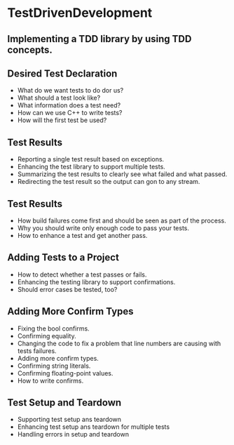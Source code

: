 # TestDrivenDevelopment

## Implementing a TDD library by using TDD concepts.


## Desired Test Declaration
* What do we want tests to do dor us?
* What should a test look like?
* What information does a test need?
* How can we use C++ to write tests?
* How will the first test be used?

## Test Results
* Reporting a single test result based on exceptions.
* Enhancing the test library to support multiple tests.
* Summarizing the test results to clearly see what failed and what passed.
* Redirecting the test result so the output can gon to any stream.

## Test Results
* How build failures come first and should be seen as part of the process.
* Why you should write only enough code to pass your tests.
* How to enhance a test and get another pass.

## Adding Tests to a Project
* How to detect whether a test passes or fails.
* Enhancing the testing library to support confirmations.
* Should error cases be tested, too?

## Adding More Confirm Types
* Fixing the bool confirms.
* Confirming equality.  
* Changing the code to fix a problem that line numbers are causing with tests failures.
* Adding more confirm types.
* Confirming string literals.
* Confirming floating-point values.
* How to write confirms.

## Test Setup and Teardown
* Supporting test setup ans teardown
* Enhancing test setup ans teardown for multiple tests
* Handling errors in setup and teardown